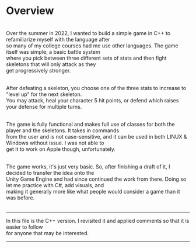 <h1>Overview</h1><br>
Over the summer in 2022, I wanted to build a simple game in C++ to refamiliarize myself with the language after<br>
so many of my college courses had me use other languages. The game itself was simple; a basic battle system<br>
where you pick between three different sets of stats and then fight skeletons that will only attack as they<br>
get progressively stronger.<br><br>

After defeating a skeleton, you choose one of the three stats to increase to "level up" for the next skeleton.<br>
You may attack, heal your character 5 hit points, or defend which raises your defense for multiple turns.<br><br>

The game is fully functional and makes full use of classes for both the player and the skeletons. It takes in commands<br>
from the user and is not case-sensitive, and it can be used in both LINUX & Windows without issue. I was not able to<br>
get it to work on Apple though, unfortunately.<br><br>

The game works, it's just very basic. So, after finishing a draft of it, I decided to transfer the idea onto the<br>
Unity Game Engine and had since continued the work from there. Doing so let me practice with C#, add visuals, and<br>
making it generally more like what people would consider a game than it was before.<br><br>
<hr>
In this file is the C++ version. I revisited it and applied comments so that it is easier to follow<br>
for anyone that may be interested.
<hr>


